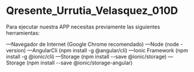 # Qresente_Urrutia_Velasquez_010D

Para ejecutar nuestra APP necesitas previamente las siguientes herramientas:

—Navegador de Internet (Google Chrome recomendado)
—Node (node -version)
—AngularCli (npm install -g @angular/cli)
—Ionic Framework (npm install -g @ionic/cli)
—Storage (npm install --save @ionic/storage)
—Storage (npm install --save @ionic/storage-angular)
